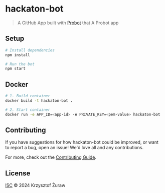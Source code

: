 # hackaton-bot

> A GitHub App built with [Probot](https://github.com/probot/probot) that A Probot app

## Setup

```sh
# Install dependencies
npm install

# Run the bot
npm start
```

## Docker

```sh
# 1. Build container
docker build -t hackaton-bot .

# 2. Start container
docker run -e APP_ID=<app-id> -e PRIVATE_KEY=<pem-value> hackaton-bot
```

## Contributing

If you have suggestions for how hackaton-bot could be improved, or want to report a bug, open an issue! We'd love all and any contributions.

For more, check out the [Contributing Guide](CONTRIBUTING.md).

## License

[ISC](LICENSE) © 2024 Krzysztof Żuraw

